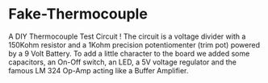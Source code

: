 Fake-Thermocouple
=================
A DIY Thermocouple Test Circuit !
The circuit is a voltage divider  with a 150Kohm resistor and a 1Kohm precision potentiomenter (trim pot) powered by a 9 Volt Battery. To add a little character to the board we added some capacitors, an On-Off switch, an LED, a 5V voltage regulator  and the famous LM 324 Op-Amp acting like a Buffer Amplifier.
